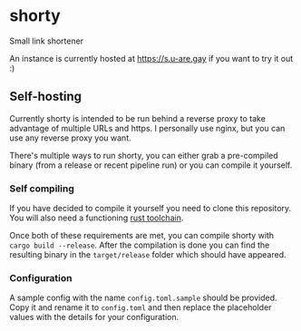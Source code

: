 # shorty

Small link shortener

An instance is currently hosted at https://s.u-are.gay
if you want to try it out :)

## Self-hosting

Currently shorty is intended to be run behind a reverse proxy to take advantage of multiple URLs and
https. I personally use nginx, but you can use any reverse proxy you want.

There's multiple ways to run shorty, you can either grab a pre-compiled binary (from a release or recent
pipeline run) or you can compile it yourself.

### Self compiling

If you have decided to compile it yourself you need to clone this repository.
You will also need a functioning [rust toolchain](https://www.rust-lang.org/tools/install).

Once both of these requirements are met, you can compile shorty with `cargo build --release`.
After the compilation is done you can find the resulting binary in the `target/release` folder
which should have appeared.

### Configuration

A sample config with the name `config.toml.sample` should be provided.
Copy it and rename it to `config.toml` and then replace the placeholder values with the details
for your configuration.


